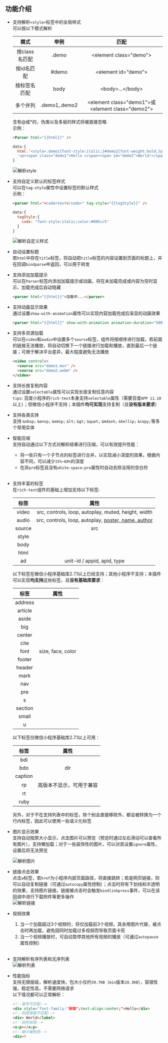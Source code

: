 ## 功能介绍 ##
- 支持解析`<style>`标签中的全局样式  
  可以按以下模式解析

  | 模式 | 举例 | 匹配 |
  |:----:|:----:|:----:|
  | 按class名匹配 | .demo | &lt;element class="demo"&gt; |
  | 按id名匹配 | #demo | &lt;element id="demo"&gt; |
  | 按标签名匹配 | body | &lt;body&gt;...&lt;/body&gt; |
  | 多个并列 | .demo1,.demo2 |&lt;element class="demo1"&gt;或&lt;element class="demo2"&gt;|

  含有@或*的，伪类以及多层的样式将被直接忽略  
  示例：  
  ``` html
  <Parser html="{{html}}" />
  ```
  ``` javascript
  data:{
	html:'<style>.demo1{font-style:italic;}#demo2{font-weight:bold;}p{text-align:center;}</style>'+
	'<p><span class="demo1">Hello </span><span id="demo2">World!</span></p>'
  }
  ```
  ![解析style](https://i.imgur.com/vL31Ykz.png)
- 支持自定义默认的标签样式  
  可以在`tag-style`属性中设置标签的默认样式  
  示例：  
  ``` html
  <parser html="<code>test</code>" tag-style="{{tagStyle}}" />
  ```
  ``` javascript
  data:{
    tagStyle:{
      code: "font-style:italic;color:#005cc5"
    }
  }
  ```
  ![解析自定义样式](https://i.imgur.com/MMbq7ld.png)
- 自动设置标题  
  若`html`中存在`title`标签，将自动把`title`标签的内容设置到页面的标题上，并在回调`bindparse`中返回，可以用于转发  
- 支持添加加载提示  
  可以在`Parser`标签内添加加载提示或动画，将在未加载完成或内容为空时显示，加载完成后自动隐藏  
  ```html
  <parser html="{{html}}">加载中...</parser>
  ```
- 支持动画显示效果  
  通过设置`show-with-animation`属性可以实现内容加载完成后渐显的动画效果  
  ```html
  <parser html="{{html}}" show-with-animation animation-duration="500" />
  ```
- 支持多资源加载  
  可以在`video`和`audio`中设置多个`source`标签，组件将按顺序进行加载，若前面的链接无法播放，将自动切换下一个链接进行加载和播放，直到最后一个链接；可用于解决平台差异，最大程度避免无法播放
  ```html
  <video controls>
    <source src="demo1.mov" />
    <source src="demo2.webm" />
  </video>
  ```
- 支持长按复制内容  
  通过设置`selectable`属性可以实现长按复制任意内容  
  `tips`: 百度小程序的`rich-text`本身支持`selectable`属性（需要百度`APP 11.10`以上）；但微信小程序不支持；本插件**均可实现**支持复制（且**没有版本要求**）  
- 支持各类实体  
  支持 `&nbsp;` `&ensp;` `&emsp;` `&lt;` `&gt;` `&quot;` `&mdash;` `&hellip;` `&copy;`等多个常用实体  
- 智能压缩  
  支持自动通过以下方式对解析结果进行压缩，可以有效提升性能：
  - 将一些只有一个子节点的标签进行合并，以实现减小深度的效果，根据内容不同，可以减少`15%~60%`的深度  
  - 在非`pre`标签且没有`white-space:pre`属性时自动去除没用的空白符  
&nbsp;
- 支持丰富的标签  
  在`rich-text`组件的基础上增加支持以下标签: 
  
  | 标签 | 属性 |
  |:---:|:---:|
  | video | src, controls, loop, autoplay, muted, height, width |
  | audio | src, controls, loop, autoplay, [poster, name, author](https://developers.weixin.qq.com/miniprogram/dev/component/audio.html) |
  | source | src |
  | style |  |
  | body |  |
  | html |  |
  | ad | unit-id / appid, apid, type |

  以下标签在微信小程序基础库2.7.1以上已经支持；其他小程序不支持；本插件可以实现**均支持**这些标签，且**没有基础库要求**：  

  | 标签 | 属性 |
  |:---:|:---:|
  | address |   |
  | article |   |
  | aside |   |
  | big |   |
  | center |   |
  | cite |   |
  | font | size, face, color |
  | footer |   |
  | header |   |
  | mark |   |
  | nav |   |
  | pre |   |
  | s |   |
  | section |   |
  | small |   |
  | u |   |

  以下标签仅微信小程序基础库2.7.1以上可用：  

  | 标签 | 属性 |
  |:---:|:---:|
  | bdi |   |
  | bdo | dir |
  | caption |   |
  | rp | 高版本不显示，可用于兼容 |
  | rt |   |
  | ruby |   |

  另外，对于不在支持列表中的标签，除个别会直接移除外，都会被转换为一个行内标签，因此可以使用一些语义化标签  
  
- 图片显示效果  
  支持自动按原大小显示，点击图片可以预览（预览时通过左右滑动可以查看所有图片），支持懒加载；对于一些装饰性的图片，可以对其设置`ignore`属性，设置后将无法预览  

  ![解析图片](https://i.imgur.com/XG7XdRa.gif)  
- 链接点击效果  
  点击`a`标签，若`href`为小程序内部页面路径，将直接跳转；若是网页链接，则可以自动复制链接（可通过`autocopy`属性控制）；点击时将有下划线和半透明的效果，支持图片链接。链接被点击时会触发`bindlinkpress`事件，可以在该回调中进行下载附件等更多操作  
  ![解析链接](https://i.imgur.com/2pySRst.gif)

- 视频效果  
  1. 当一个加载超过3个视频时，将仅加载前3个视频，其余用图片代替，被点击时再加载，避免因同时加载过多视频而导致页面卡死  
  2. 当一个视频播放时，可自动暂停其他所有视频的播放（可通过`autopause`属性控制）  
&nbsp;  
- 支持解析有序列表和无序列表  
  ![解析列表](https://i.imgur.com/QYMbUkV.png)
 
- 性能指标  
  支持无限层级，解析速度快，包大小仅约`39.7KB`（`min`版本`28.3KB`），容错性强，稳定性高，不需要网络请求  
  以下情况都可以正常解析：
  ``` html
  <!--冒号不匹配-->
  <div style="font-family:"宋体";text-align:center;">Hello</div>
  <!--标签首尾不匹配-->
  <div> World</label>
  <!--异形标签-->
  <o:p></o:p>
  <!--缺少尾标签-->
  <div>!
  ```  
